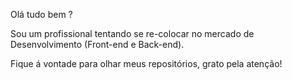 Olá tudo bem ?

Sou um profissional tentando se re-colocar no mercado de Desenvolvimento (Front-end e Back-end).

Fique á vontade para olhar meus repositórios, grato pela atenção!
